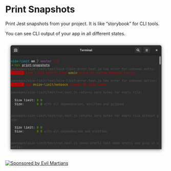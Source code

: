 # Print Snapshots

Print Jest snapshots from your project. It is like “storybook” for CLI tools.

You can see CLI output of your app in all different states.

<p align="center">
  <img src="./screenshot.png" alt="Print Snapshots example" width="786">
</p>

<a href="https://evilmartians.com/?utm_source=print-snapshots">
  <img src="https://evilmartians.com/badges/sponsored-by-evil-martians.svg"
       alt="Sponsored by Evil Martians" width="236" height="54">
</a>
